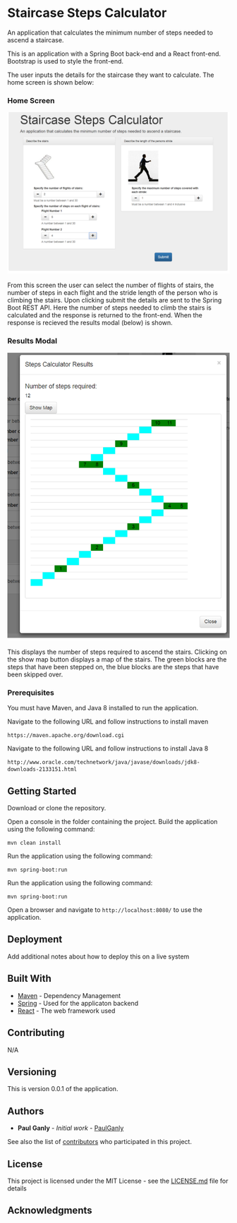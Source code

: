 # Staircase Steps Calculator

An application that calculates the minimum number of steps needed to ascend a staircase. 

This is an application with a Spring Boot back-end and a React front-end. Bootstrap is used to style the front-end.

The user inputs the details for the staircase they want to calculate. The home screen is shown below:
### Home Screen
![Home Screen](https://github.com/PaulGanly/staircase/blob/master/Screenshots/main_screen.png)

From this screen the user can select the number of flights of stairs, the number of steps in each flight and the stride length of the person who is climbing the stairs. Upon clicking submit the details are sent to the Spring Boot REST API. Here the number of steps needed to climb the stairs is calculated and the response is returned to the front-end. When the response is recieved the results modal (below) is shown.

### Results Modal
![Results Modal](https://github.com/PaulGanly/staircase/blob/master/Screenshots/results_modal.png)

This displays the number of steps required to ascend the stairs. Clicking on the show map button displays a map of the stairs. The green blocks are the steps that have been stepped on, the blue blocks are the steps that have been skipped over.

### Prerequisites

You must have Maven, and Java 8 installed to run the application. 

Navigate to the following URL and follow instructions to install maven
```
https://maven.apache.org/download.cgi
```
Navigate to the following URL and follow instructions to install Java 8
```
http://www.oracle.com/technetwork/java/javase/downloads/jdk8-downloads-2133151.html
```

## Getting Started

Download or clone the repository.

Open a console in the folder containing the project. Build the application using the following command:
```
mvn clean install
```
Run the application using the following command:
```
mvn spring-boot:run
```
Run the application using the following command:
```
mvn spring-boot:run
```
Open a browser and navigate to `http://localhost:8080/` to use the application.

## Deployment

Add additional notes about how to deploy this on a live system

## Built With

* [Maven](https://maven.apache.org/) - Dependency Management
* [Spring](http://spring.io/) - Used for the applicaton backend
* [React](https://facebook.github.io/react/) - The web framework used

## Contributing

N/A

## Versioning

This is version 0.0.1 of the application.

## Authors

* **Paul Ganly** - *Initial work* - [PaulGanly](https://github.com/PaulGanly)

See also the list of [contributors](https://github.com/PaulGanly/staircase/contributors) who participated in this project.

## License

This project is licensed under the MIT License - see the [LICENSE.md](LICENSE.md) file for details

## Acknowledgments

